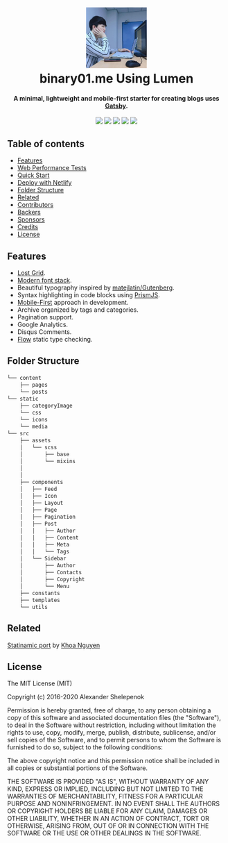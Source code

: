 <h1 align="center">
    <a target="_blank" href="https://github.com/01-binary/binary01.me/" ><img alt="binary01" title="binary01" src="https://github.com/01-binary/binary01.me/blob/master/static/myfavicon.png" width="140"> </br></a>
    binary01.me Using Lumen
</h1>

<h4 align="center">
  A minimal, lightweight and mobile-first starter for creating blogs uses <a href="https://github.com/gatsbyjs/gatsby" target="_blank">Gatsby</a>.
</h4>

<p align="center">
    <a target="_blank" href="https://circleci.com/gh/alxshelepenok/gatsby-starter-lumen"><img src="https://circleci.com/gh/alxshelepenok/gatsby-starter-lumen.svg?style=svg"></a> <a target="_blank" href="https://codecov.io/gh/alxshelepenok/gatsby-starter-lumen"><img src="https://codecov.io/gh/alxshelepenok/gatsby-starter-lumen/branch/master/graph/badge.svg"></a> <a target="_blank" href="https://www.codacy.com/app/alxshelepenok/gatsby-starter-lumen?utm_source=github.com&amp;utm_medium=referral&amp;utm_content=alxshelepenok/gatsby-starter-lumen&amp;utm_campaign=Badge_Grade"><img src="https://api.codacy.com/project/badge/Grade/f7e27bb3a28a46a6b13453a02801c5c9"></a> <a target="_blank" href="https://codeclimate.com/github/alxshelepenok/gatsby-starter-lumen"><img src="https://img.shields.io/codeclimate/maintainability/alxshelepenok/gatsby-starter-lumen.svg"></a> <a href="https://app.fossa.io/projects/git%2Bgithub.com%2Falxshelepenok%2Fgatsby-starter-lumen?ref=badge_shield" alt="FOSSA Status"><img src="https://app.fossa.io/api/projects/git%2Bgithub.com%2Falxshelepenok%2Fgatsby-starter-lumen.svg?type=shield"/></a>
</p>

## Table of contents

- [Features](http://github.com/alxshelepenok/gatsby-starter-lumen#features)
- [Web Performance Tests](http://github.com/alxshelepenok/gatsby-starter-lumen#web-performance-tests)
- [Quick Start](http://github.com/alxshelepenok/gatsby-starter-lumen#quick-start)
- [Deploy with Netlify](http://github.com/alxshelepenok/gatsby-starter-lumen#deploy-with-netlify)
- [Folder Structure](http://github.com/alxshelepenok/gatsby-starter-lumen#folder-structure)
- [Related](http://github.com/alxshelepenok/gatsby-starter-lumen#related)
- [Contributors](http://github.com/alxshelepenok/gatsby-starter-lumen#contributors)
- [Backers](http://github.com/alxshelepenok/gatsby-starter-lumen#backers)
- [Sponsors](http://github.com/alxshelepenok/gatsby-starter-lumen#sponsors)
- [Credits](http://github.com/alxshelepenok/gatsby-starter-lumen#credits)
- [License](http://github.com/alxshelepenok/gatsby-starter-lumen#license)

## Features

- [Lost Grid](http://lostgrid.org).
- [Modern font stack](https://bitsofco.de/the-new-system-font-stack).
- Beautiful typography inspired by [matejlatin/Gutenberg](https://github.com/matejlatin/Gutenberg).
- Syntax highlighting in code blocks using [PrismJS](http://prismjs.com).
- [Mobile-First](https://medium.com/@mrmrs_/mobile-first-css-48bc4cc3f60f) approach in development.
- Archive organized by tags and categories.
- Pagination support.
- Google Analytics.
- Disqus Comments.
- [Flow](https://flow.org/) static type checking.

## Folder Structure

```
└── content
    ├── pages
    └── posts
└── static
    ├── categoryImage
    └── css
    └── icons
    └── media
└── src
    ├── assets
    │   └── scss
    │       ├── base
    │       └── mixins
    │
    │ 
    ├── components
    │   ├── Feed
    │   ├── Icon
    │   ├── Layout
    │   ├── Page
    │   ├── Pagination
    │   ├── Post
    │   │   ├── Author
    │   │   ├── Content
    │   │   ├── Meta
    │   │   └── Tags
    │   └── Sidebar
    │       ├── Author
    │       ├── Contacts
    │       ├── Copyright
    │       └── Menu
    ├── constants
    ├── templates
    └── utils

```

## Related

[Statinamic port](https://github.com/thangngoc89/statinamic-theme-lumen) by [Khoa Nguyen](https://github.com/thangngoc89)

## License

The MIT License (MIT)

Copyright (c) 2016-2020 Alexander Shelepenok

Permission is hereby granted, free of charge, to any person obtaining a copy
of this software and associated documentation files (the "Software"), to deal
in the Software without restriction, including without limitation the rights
to use, copy, modify, merge, publish, distribute, sublicense, and/or sell
copies of the Software, and to permit persons to whom the Software is
furnished to do so, subject to the following conditions:

The above copyright notice and this permission notice shall be included in all
copies or substantial portions of the Software.

THE SOFTWARE IS PROVIDED "AS IS", WITHOUT WARRANTY OF ANY KIND, EXPRESS OR
IMPLIED, INCLUDING BUT NOT LIMITED TO THE WARRANTIES OF MERCHANTABILITY,
FITNESS FOR A PARTICULAR PURPOSE AND NONINFRINGEMENT. IN NO EVENT SHALL THE
AUTHORS OR COPYRIGHT HOLDERS BE LIABLE FOR ANY CLAIM, DAMAGES OR OTHER
LIABILITY, WHETHER IN AN ACTION OF CONTRACT, TORT OR OTHERWISE, ARISING FROM,
OUT OF OR IN CONNECTION WITH THE SOFTWARE OR THE USE OR OTHER DEALINGS IN THE
SOFTWARE.
